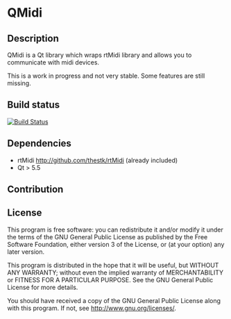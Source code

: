 QMidi
===

Description
---
QMidi is a Qt library which wraps rtMidi library and allows you to communicate with midi devices.

This is a work in progress and not very stable. Some features are still missing.

Build status
---
[![Build Status](https://travis-ci.org/thomasgeissl/QMidi.svg?branch=master)](https://travis-ci.org/thomasgeissl/QMidi)

Dependencies
---
* rtMidi <http://github.com/thestk/rtMidi> (already included)
* Qt > 5.5

Contribution
---

License
---
This program is free software: you can redistribute it and/or modify it under the terms of the GNU General Public License as published by the Free Software Foundation, either version 3 of the License, or (at your option) any later version.

This program is distributed in the hope that it will be useful, but WITHOUT ANY WARRANTY; without even the implied warranty of MERCHANTABILITY or FITNESS FOR A PARTICULAR PURPOSE. See the GNU General Public License for more details.

You should have received a copy of the GNU General Public License along with this program. If not, see http://www.gnu.org/licenses/.
